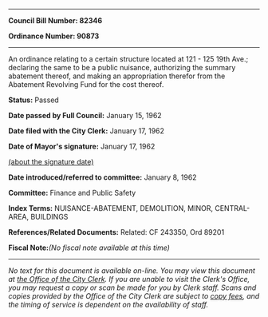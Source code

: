 

********

**Council Bill Number: 82346**
   
**Ordinance Number: 90873**
********

 An ordinance relating to a certain structure located at 121 - 125 19th Ave.; declaring the same to be a public nuisance, authorizing the summary abatement thereof, and making an appropriation therefor from the Abatement Revolving Fund for the cost thereof.

**Status:** Passed
   
**Date passed by Full Council:** January 15, 1962
   
**Date filed with the City Clerk:** January 17, 1962
   
**Date of Mayor's signature:** January 17, 1962
   
[(about the signature date)](/~public/approvaldate.htm)
   
   
   
**Date introduced/referred to committee:** January 8, 1962
   
**Committee:** Finance and Public Safety
   
   
**Index Terms:** NUISANCE-ABATEMENT, DEMOLITION, MINOR, CENTRAL-AREA, BUILDINGS

**References/Related Documents:** Related: CF 243350, Ord 89201

**Fiscal Note:**_(No fiscal note available at this time)_
********

_No text for this document is available on-line. You may view this document at [the Office of the City Clerk](http://www.seattle.gov/leg/clerk/contactUs.htm). If you are unable to visit the Clerk's Office, you may request a copy or scan be made for you by Clerk staff. Scans and copies provided by the Office of the City Clerk are subject to [copy fees](http://clerk.seattle.gov/~public/clerkfees.htm), and the timing of service is dependent on the availability of staff._

